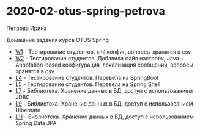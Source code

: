 # 2020-02-otus-spring-petrova
Петрова Ирина

Домашние задания курса OTUS Spring

* [W1](W1/README.md) - Тестирование студентов. xml конфиг, вопросы хранятся в csv
* [W2](W2/README.md) - Тестирование студентов. Добавила файл настроек, Java + Annotation-based конфигурация, локализация сообщений, вопросы хранятся в csv
* [L4](L4/README.md) - Тестирование студентов. Перевела на SpringBoot
* [L5](L5/README.md) - Тестирование студентов. Перевела на Spring Shell
* [L7](L7/README.md) - Библиотека. Хранение данных в БД, доступ с использованием JDBC
* [L9](L9/README.md) - Библиотека. Хранение данных в БД, доступ с использованием Hibernate
* [L11](L11/README.md) - Библиотека. Хранение данных в БД, доступ с использованием Spring Data JPA